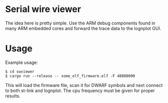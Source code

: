 
# Serial wire viewer

The idea here is pretty simple. Use the ARM debug components
found in many ARM embedded cores and forward the trace
data to the lognplot GUI.

# Usage

Example usage:

    $ cd swviewer
    $ cargo run --release -- some_elf_firmware.elf -F 48000000

This will load the firmware file, scan it for DWARF symbols and
next connect to both st-link and lognplot. The cpu frequency
must be given for proper results.
